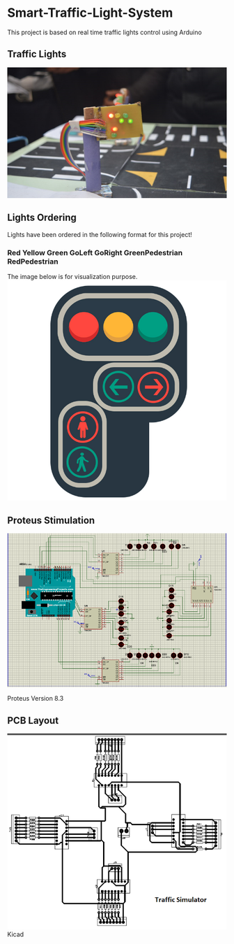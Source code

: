 # Smart-Traffic-Light-System
This project is based on real time traffic lights control using Arduino

## Traffic Lights
![lights](/images/trafficlights.png)


## Lights Ordering 
Lights have been ordered in the following format for this project!
### Red Yellow Green GoLeft GoRight GreenPedestrian RedPedestrian
The image below is for visualization purpose.
![lightsequence](/images/traffic.jpg)

## Proteus Stimulation 
![circuit](/images/simulator.png)

Proteus Version 8.3

## PCB Layout
![pcb layout](/images/pcb.png)
Kicad


